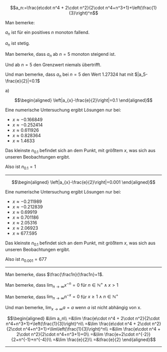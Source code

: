 $$a_n:=\frac{e\cdot n^4 + 2\cdot n^2}{2\cdot n^4+n^3+1}+\left(\frac{1}{3}\right)^n$$

Man bemerke:

$a_n$ ist für ein positives $n$ monoton fallend.

$a_n$ ist stetig.

Man bemerke, dass $a_n$ ab $n=5$ monoton steigend ist.

Und ab $n=5$ den Grenzwert niemals übertrifft.

Und man bemerke, dass $a_n$ bei $n=5$ den Wert $1.27324$ hat mit $|a_5-\frac{e}{2}|<0.1$



a)

$$\begin{aligned}
\left|a_{x}-\frac{e}{2}\right|=0.1
\end{aligned}$$

Eine numerische Untersuchung ergibt Lösungen nur bei:
- $x≈-0.166849$
- $x≈-0.252414$
- $x≈0.611926$
- $x≈0.828364$
- $x≈1.4633$

Das kleinste $n_{0.1}$ befindet sich an dem Punkt, mit größtem $x$, was sich aus unseren Beobachtungen ergibt.

Also ist $n_{0.1}=1$

---



$$\begin{aligned}
\left|a_{x}-\frac{e}{2}\right|=0.001
\end{aligned}$$

Eine numerische Untersuchung ergibt Lösungen nur bei:
- $x≈-0.211989$
- $x≈-0.212839$
- $x≈0.69919$
- $x≈0.701186$
- $x≈2.05316$
- $x≈2.06923$
- $x≈677.595$

Das kleinste $n_{0.1}$ befindet sich an dem Punkt, mit größtem $x$, was sich aus unseren Beobachtungen ergibt.

Also ist $n_{0.001}=677$

---

Man bemerke, dass $\frac{\frac1n}{\frac1n}=1$.

Man bemerke, dass $\lim_{n\to\infty} x^{-n}=0$ für $n\in\mathbb{N^+}\land x>1$

Man bemerke, dass $\lim_{n\to\infty} n^{-x}=0$ für $x\ge1\land n\in\mathbb{N^+}$

Und man bemerke, $\displaystyle\lim_{x\to\infty}a=a$ wenn $a$ ist nicht abhängig von x.

$$\begin{aligned}
&\lim a_n\\
=&\lim \frac{e\cdot n^4 + 2\cdot n^2}{2\cdot n^4+n^3+1}+\left(\frac{1}{3}\right)^n\\
=&\lim \frac{e\cdot n^4 + 2\cdot n^2}{2\cdot n^4+n^3+1}+\lim\left(\frac{1}{3}\right)^n\\
=&\lim \frac{e\cdot n^4 + 2\cdot n^2}{2\cdot n^4+n^3+1}+0\\
=&\lim \frac{e+2\cdot n^{-2}}{2+n^{-1}+n^{-4}}\\
=&\lim \frac{e}{2}\\
=&\frac{e}{2}
\end{aligned}$$

---

